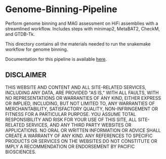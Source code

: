 # Genome-Binning-Pipeline

Perform genome binning and MAG assessment on HiFi assemblies with a streamlined workflow. Includes steps with minimap2, MetaBAT2, CheckM, and GTDB-Tk.

This directory contains all the materials needed to run the snakemake workflow for genome binning. 

Documentation for this pipeline is available [here](https://github.com/PacificBiosciences/pb-metagenomics-tools/docs/Tutorial-Genome-Binning-Pipeline.md).


## DISCLAIMER
THIS WEBSITE AND CONTENT AND ALL SITE-RELATED SERVICES, INCLUDING ANY DATA, ARE PROVIDED "AS IS," WITH ALL FAULTS, WITH NO REPRESENTATIONS OR WARRANTIES OF ANY KIND, EITHER EXPRESS OR IMPLIED, INCLUDING, BUT NOT LIMITED TO, ANY WARRANTIES OF MERCHANTABILITY, SATISFACTORY QUALITY, NON-INFRINGEMENT OR FITNESS FOR A PARTICULAR PURPOSE. YOU ASSUME TOTAL RESPONSIBILITY AND RISK FOR YOUR USE OF THIS SITE, ALL SITE-RELATED SERVICES, AND ANY THIRD PARTY WEBSITES OR APPLICATIONS. NO ORAL OR WRITTEN INFORMATION OR ADVICE SHALL CREATE A WARRANTY OF ANY KIND. ANY REFERENCES TO SPECIFIC PRODUCTS OR SERVICES ON THE WEBSITES DO NOT CONSTITUTE OR IMPLY A RECOMMENDATION OR ENDORSEMENT BY PACIFIC BIOSCIENCES.
